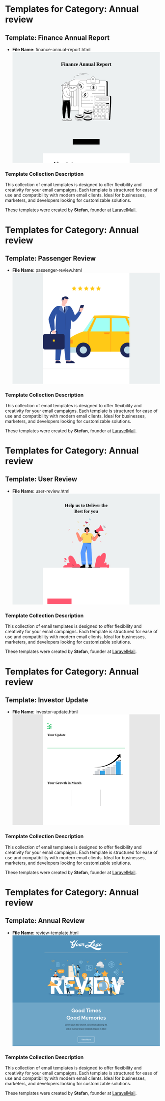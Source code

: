 # Templates for Category: Annual review

## Template: Finance Annual Report 
- **File Name**: finance-annual-report.html
![Thumbnail for Finance Annual Report ](./finance-annual-report.png)

### Template Collection Description
This collection of email templates is designed to offer flexibility and creativity for your email campaigns. Each template is structured for ease of use and compatibility with modern email clients. Ideal for businesses, marketers, and developers looking for customizable solutions.

These templates were created by **Stefan**, founder at [LaravelMail](https://laravelmail.com).

# Templates for Category: Annual review

## Template: Passenger Review
- **File Name**: passenger-review.html
![Thumbnail for Passenger Review](./passenger-review.png)

### Template Collection Description
This collection of email templates is designed to offer flexibility and creativity for your email campaigns. Each template is structured for ease of use and compatibility with modern email clients. Ideal for businesses, marketers, and developers looking for customizable solutions.

These templates were created by **Stefan**, founder at [LaravelMail](https://laravelmail.com).

# Templates for Category: Annual review

## Template: User Review
- **File Name**: user-review.html
![Thumbnail for User Review](./user-review.png)

### Template Collection Description
This collection of email templates is designed to offer flexibility and creativity for your email campaigns. Each template is structured for ease of use and compatibility with modern email clients. Ideal for businesses, marketers, and developers looking for customizable solutions.

These templates were created by **Stefan**, founder at [LaravelMail](https://laravelmail.com).

# Templates for Category: Annual review

## Template: Investor Update
- **File Name**: investor-update.html
![Thumbnail for Investor Update](./investor-update.png)

### Template Collection Description
This collection of email templates is designed to offer flexibility and creativity for your email campaigns. Each template is structured for ease of use and compatibility with modern email clients. Ideal for businesses, marketers, and developers looking for customizable solutions.

These templates were created by **Stefan**, founder at [LaravelMail](https://laravelmail.com).

# Templates for Category: Annual review

## Template: Annual Review
- **File Name**: review-template.html
![Thumbnail for Annual Review](./review-template.png)

### Template Collection Description
This collection of email templates is designed to offer flexibility and creativity for your email campaigns. Each template is structured for ease of use and compatibility with modern email clients. Ideal for businesses, marketers, and developers looking for customizable solutions.

These templates were created by **Stefan**, founder at [LaravelMail](https://laravelmail.com).

